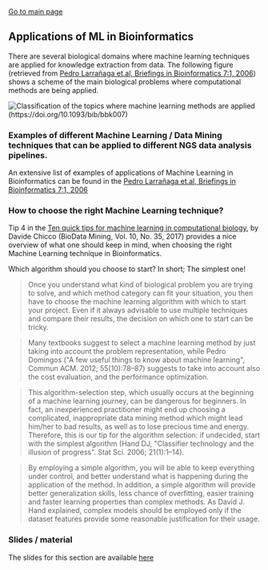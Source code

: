 [Go to main page](../README.md)

## Applications of ML in Bioinformatics

There are several biological domains where machine learning techniques are applied for knowledge extraction from data. The following figure (retrieved from [Pedro Larrañaga et.al, Briefings in Bioinformatics 7:1, 2006](https://doi.org/10.1093/bib/bbk007)) shows a scheme of the main biological problems where computational methods are being applied.

![Classification of the topics where machine learning methods are applied (https://doi.org/10.1093/bib/bbk007)](https://raw.githubusercontent.com/fpsom/IntroToMachineLearning/gh-pages/static/images/bioinformatics-ml.png "Classification of the topics where machine learning methods are applied (https://doi.org/10.1093/bib/bbk007)")


### Examples of different Machine Learning / Data Mining techniques that can be applied to different NGS data analysis pipelines.

An extensive list of examples of applications of Machine Learning in Bioinformatics can be found in the [Pedro Larrañaga et.al, Briefings in Bioinformatics 7:1, 2006](https://doi.org/10.1093/bib/bbk007)


### How to choose the right Machine Learning technique?

Tip 4 in the [Ten quick tips for machine learning in computational biology](https://biodatamining.biomedcentral.com/articles/10.1186/s13040-017-0155-3), by Davide Chicco (BioData Mining, Vol. 10, No. 35, 2017) provides a nice overview of what one should keep in mind, when choosing the right Machine Learning technique in Bioinformatics.

Which algorithm should you choose to start? In short; The simplest one!

> Once you understand what kind of biological problem you are trying to solve, and which method category can fit your situation, you then have to choose the machine learning algorithm with which to start your project. Even if it always advisable to use multiple techniques and compare their results, the decision on which one to start can be tricky.

> Many textbooks suggest to select a machine learning method by just taking into account the problem representation, while Pedro Domingos ("A few useful things to know about machine learning", Commun ACM. 2012; 55(10):78–87) suggests to take into account also the cost evaluation, and the performance optimization.

> This algorithm-selection step, which usually occurs at the beginning of a machine learning journey, can be dangerous for beginners. In fact, an inexperienced practitioner might end up choosing a complicated, inappropriate data mining method which might lead him/her to bad results, as well as to lose precious time and energy. Therefore, this is our tip for the algorithm selection: if undecided, start with the simplest algorithm (Hand DJ, "Classifier technology and the illusion of progress". Stat Sci. 2006; 21(1):1–14).

> By employing a simple algorithm, you will be able to keep everything under control, and better understand what is happening during the application of the method. In addition, a simple algorithm will provide better generalization skills, less chance of overfitting, easier training and faster learning properties than complex methods. As David J. Hand explained, complex models should be employed only if the dataset features provide some reasonable justification for their usage.


### Slides / material

The slides for this section are available [here](https://doi.org/10.6084/m9.figshare.9784190)
